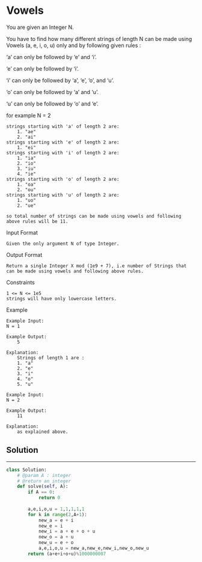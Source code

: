 <h1>Vowels</h1>

<p>
You are given an Integer N.

You have to find how many different strings of length N can be made using Vowels (a, e, i, o, u) only and by following given rules :

‘a’ can only be followed by ‘e’ and ‘i’.

‘e’ can only be followed by ‘i’.

‘i’ can only be followed by ‘a’, ‘e’, ‘o’, and ‘u’.

‘o’ can only be followed by ‘a’ and ‘u’.

‘u’ can only be followed by ‘o’ and ‘e’.

for example N = 2

    strings starting with 'a' of length 2 are:
        1. "ae"
        2. "ai"
    strings starting with 'e' of length 2 are:
        1. "ei"
    strings starting with 'i' of length 2 are:
        1. "ia"
        2. "io"
        3. "iu"
        4. "ie"
    strings starting with 'o' of length 2 are:
        1. "oa"
        2. "ou"
    strings starting with 'u' of length 2 are:
        1. "uo"
        2. "ue"

    so total number of strings can be made using vowels and following above rules will be 11.

Input Format

    Given the only argument N of type Integer.
Output Format

    Return a single Integer X mod (1e9 + 7), i.e number of Strings that can be made using vowels and following above rules.
Constraints

    1 <= N <= 1e5
    strings will have only lowercase letters.
Example

    Example Input:
    N = 1
        
    Example Output:
        5

    Explanation:
        Strings of length 1 are :
        1. "a"
        2. "e"
        3. "i"
        4. "o"
        5. "u"

    Example Input:
    N = 2
        
    Example Output:
        11

    Explanation:
        as explained above.
</p>

<h2>Solution</h2>

***

```python
class Solution:
    # @param A : integer
    # @return an integer
    def solve(self, A):
        if A == 0:
            return 0
            
        a,e,i,o,u = 1,1,1,1,1
        for k in range(2,A+1):
            new_a = e + i
            new_e = i
            new_i = a + e + o + u
            new_o = a + u
            new_u = e + o
            a,e,i,o,u = new_a,new_e,new_i,new_o,new_u
        return (a+e+i+o+u)%1000000007
```